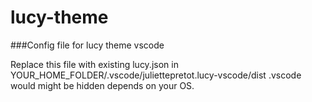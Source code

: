 # lucy-theme

###Config file for lucy theme vscode

Replace this file with existing lucy.json in YOUR_HOME_FOLDER/.vscode/juliettepretot.lucy-vscode/dist
.vscode would might be hidden depends on your OS.
